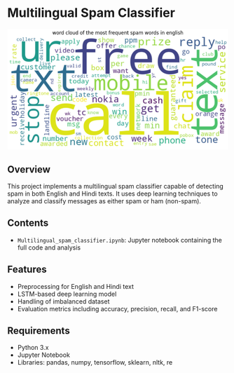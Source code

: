 # Multilingual Spam Classifier

![Spam Classification Image](img.png)

## Overview
This project implements a multilingual spam classifier capable of detecting spam in both English and Hindi texts. It uses deep learning techniques to analyze and classify messages as either spam or ham (non-spam).

## Contents
- `Multilingual_spam_classifier.ipynb`: Jupyter notebook containing the full code and analysis

## Features
- Preprocessing for English and Hindi text
- LSTM-based deep learning model
- Handling of imbalanced dataset
- Evaluation metrics including accuracy, precision, recall, and F1-score

## Requirements
- Python 3.x
- Jupyter Notebook
- Libraries: pandas, numpy, tensorflow, sklearn, nltk, re
